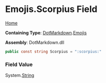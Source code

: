 # Emojis\.Scorpius Field

[Home](../../../README.md)

**Containing Type**: [DotMarkdown](../../README.md)\.[Emojis](../README.md)

**Assembly**: DotMarkdown\.dll

```csharp
public const string Scorpius = ":scorpius:"
```

### Field Value

System\.[String](https://docs.microsoft.com/en-us/dotnet/api/system.string)